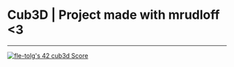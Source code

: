 # Cub3D | Project made with mrudloff <3
---
[![fle-tolg's 42 cub3d Score](https://badge42.vercel.app/api/v2/cl9cmwvne00060gk0c97a1d69/project/2998189)](https://github.com/JaeSeoKim/badge42)
